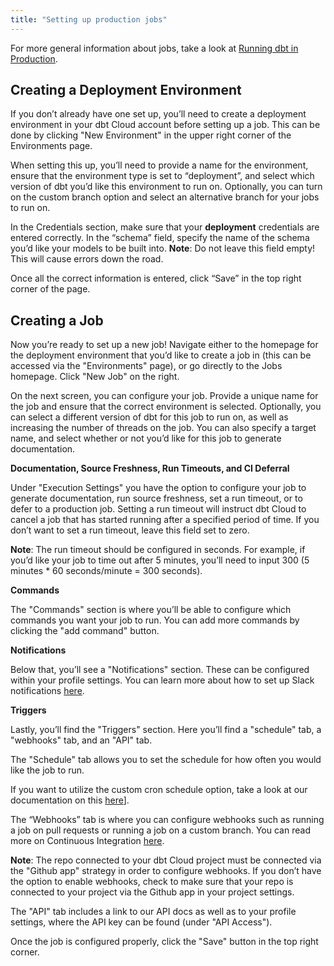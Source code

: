 ```yaml
---
title: "Setting up production jobs"
---
```


For more general information about jobs, take a look at [Running dbt in Production](https://docs.getdbt.com/docs/running-a-dbt-project/running-dbt-in-production).

## Creating a Deployment Environment

If you don’t already have one set up, you’ll need to create a deployment environment in your dbt Cloud account before setting up a job. This can be done by clicking &quot;New Environment&quot; in the upper right corner of the Environments page.

<Lightbox src="/img/docs/dbt-cloud/using-dbt-cloud/general_settings.png"/>

When setting this up, you’ll need to provide a name for the environment, ensure that the environment type is set to “deployment”, and select which version of dbt you’d like this environment to run on. Optionally, you can turn on the custom branch option and select an alternative branch for your jobs to run on.

In the Credentials section, make sure that your **deployment** credentials are entered correctly. In the “schema” field, specify the name of the schema you’d like your models to be built into. **Note**: Do not leave this field empty! This will cause errors down the road.

<Lightbox src="/img/docs/dbt-cloud/using-dbt-cloud/deployment_credentials.png"/>

Once all the correct information is entered, click “Save” in the top right corner of the page.

## Creating a Job

Now you’re ready to set up a new job! Navigate either to the homepage for the deployment environment that you’d like to create a job in (this can be accessed via the &quot;Environments&quot; page), or go directly to the Jobs homepage. Click &quot;New Job&quot; on the right.

<Lightbox src="/img/docs/dbt-cloud/using-dbt-cloud/deployment_environment_home.png"/>

<Lightbox src="/img/docs/dbt-cloud/using-dbt-cloud/jobs_home.png"/>

On the next screen, you can configure your job. Provide a unique name for the job and ensure that the correct environment is selected. Optionally, you can select a different version of dbt for this job to run on, as well as increasing the number of threads on the job. You can also specify a target name, and select whether or not you’d like for this job to generate documentation.

<Lightbox src="/img/docs/dbt-cloud/using-dbt-cloud/job_environment_settings.png"/>

**Documentation, Source Freshness, Run Timeouts, and CI Deferral**

Under &quot;Execution Settings&quot; you have the option to configure your job to generate documentation, run source freshness, set a run timeout, or to defer to a production job. Setting a run timeout will instruct dbt Cloud to cancel a job that has started running after a specified period of time. If you don’t want to set a run timeout, leave this field set to zero.

**Note**: The run timeout should be configured in seconds. For example, if you’d like your job to time out after 5 minutes, you’ll need to input 300 (5 minutes * 60 seconds/minute = 300 seconds).

<Lightbox src="/img/docs/dbt-cloud/using-dbt-cloud/execution_settings.png"/>

**Commands**

The &quot;Commands&quot; section is where you’ll be able to configure which commands you want your job to run. You can add more commands by clicking the &quot;add command&quot; button.

<Lightbox src="/img/docs/dbt-cloud/using-dbt-cloud/job_commands.png"/>

**Notifications**

Below that, you’ll see a &quot;Notifications&quot; section. These can be configured within your profile settings. You can learn more about how to set up Slack notifications [here]().

**Triggers**

Lastly, you’ll find the &quot;Triggers&quot; section. Here you’ll find a &quot;schedule&quot; tab, a &quot;webhooks&quot; tab, and an &quot;API&quot; tab.

The &quot;Schedule&quot; tab allows you to set the schedule for how often you would like the job to run.

<Lightbox src="/img/docs/dbt-cloud/using-dbt-cloud/job_triggers.png"/>

If you want to utilize the custom cron schedule option, take a look at our documentation on this [here](https://docs.getdbt.com/docs/dbt-cloud/using-dbt-cloud/cloud-using-a-custom-cron-schedule)].

The “Webhooks” tab is where you can configure webhooks such as running a job on pull requests or running a job on a custom branch. You can read more on Continuous Integration [here](https://docs.getdbt.com/docs/dbt-cloud/using-dbt-cloud/cloud-enabling-continuous-integration-with-github).

<Lightbox src="/img/docs/dbt-cloud/using-dbt-cloud/job_triggers_webhooks.png"/>

**Note**: The repo connected to your dbt Cloud project must be connected via the &quot;Github app&quot; strategy in order to configure webhooks. If you don’t have the option to enable webhooks, check to make sure that your repo is connected to your project via the Github app in your project settings.

The &quot;API&quot; tab includes a link to our API docs as well as to your profile settings, where the API key can be found (under &quot;API Access&quot;).


Once the job is configured properly, click the &quot;Save&quot; button in the top right corner.
